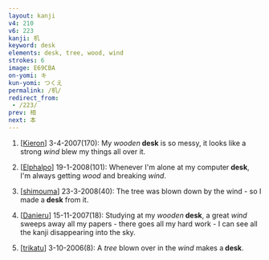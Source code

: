 ```yaml
---
layout: kanji
v4: 210
v6: 223
kanji: 机
keyword: desk
elements: desk, tree, wood, wind
strokes: 6
image: E69CBA
on-yomi: キ
kun-yomi: つくえ
permalink: /机/
redirect_from:
 - /223/
prev: 相
next: 本
---
```


1) [<a href="http://kanji.koohii.com/profile/Kieron">Kieron</a>] 3-4-2007(170): My <em>wooden</em><strong> desk</strong> is so messy, it looks like a strong <em>wind</em> blew my things all over it.

2) [<a href="http://kanji.koohii.com/profile/Elphalpo">Elphalpo</a>] 19-1-2008(101): Whenever I&#039;m alone at my computer<strong> desk</strong>, I&#039;m always getting <em>wood</em> and breaking <em>wind</em>.

3) [<a href="http://kanji.koohii.com/profile/shimouma">shimouma</a>] 23-3-2008(40): The tree was blown down by the wind - so I made a<strong> desk</strong> from it.

4) [<a href="http://kanji.koohii.com/profile/Danieru">Danieru</a>] 15-11-2007(18): Studying at my <em>wooden</em><strong> desk</strong>, a great <em>wind</em> sweeps away all my papers - there goes all my hard work - I can see all the kanji disappearing into the sky.

5) [<a href="http://kanji.koohii.com/profile/trikatu">trikatu</a>] 3-10-2006(8): A <em>tree</em> blown over in the <em>wind</em> makes a<strong> desk</strong>.

